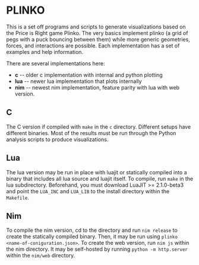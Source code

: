 PLINKO
======

This is a set off programs and scripts to generate visualizations based
on the Price is Right game Plinko. The very basics implement plinko 
(a grid of pegs with a puck bouncing between them) while more generic
geometries, forces, and interactions are possible. Each implementation
has a set of examples and help information.

There are several implementations here:

* **c** -- older c implementation with internal and python plotting
* **lua** -- newer lua implementation that plots internally
* **nim** -- newest nim implementation, feature parity with lua with web version.

C
---

The C version if compiled with `make` in the `c` directory. Different
setups have different binaries. Most of the results must be run through
the Python analysis scripts to produce visualizations.

Lua
---

The lua version may be run in place with luajit or statically compiled
into a binary that includes all lua source and luajit itself. To compile,
run `make` in the lua subdirectory. Beforehand, you must download 
LuaJIT >= 2.1.0-beta3 and point the `LUA_INC` and `LUA_LIB` to the install
directory within the `Makefile`.

Nim
---

To compile the nim version, cd to the directory and run `nim release`
to create the statically compiled binary. Then, it may be run using
`plinko <name-of-coniguration.json>`. To create the web version,
run `nim js` within the nim directory. It may be self-hosted by
running `python -m http.server` within the `nim/web` directory.